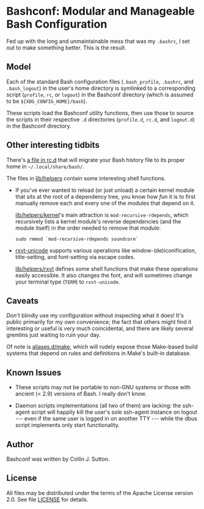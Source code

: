 # Bashconf: Modular and Manageable Bash Configuration

Fed up with the long and unmaintainable mess that was my `.bashrc`, I set out
to make something better.  This is the result.


## Model

Each of the standard Bash configuration files (`.bash_profile`, `.bashrc`, and
`.bash_logout`) in the user's home directory is symlinked to a corresponding script
(`profile`, `rc`, or `logout`) in the Bashconf directory (which is assumed to
be `${XDG_CONFIG_HOME}/bash`).

These scripts load the Bashconf utility functions, then use those to source the
scripts in their respective `.d` directories (`profile.d`, `rc.d`, and
`logout.d`) in the Bashconf directory.


## Other interesting tidbits

There's [a file in rc.d](rc.d/20-history) that will migrate your Bash history
file to its proper home in `~/.local/share/bash/`.

The files in [lib/helpers](lib/helpers) contain some interesting shell
functions.

  * If you've ever wanted to reload (or just unload) a certain kernel module
    that sits at the root of a dependency tree, you know how *fun* it is to
    first manually remove each and every one of the modules that depend on it.

    [lib/helpers/kernel](lib/helpers/kernel)'s main attraction is
    `mod-recursive-rdepends`, which recursively lists a kernel module's reverse
    dependencies (and the module itself) in the order needed to remove that
    module:

        sudo rmmod `mod-recursive-rdepends soundcore` 

  * [rxvt-unicode](http://software.schmorp.de/pkg/rxvt-unicode.html) supports
    various operations like window-(de)iconification, title-setting, and
    font-setting via escape codes.

    [lib/helpers/rxvt](lib/helpers/rxvt) defines some shell functions that make
    these operations easily accessible.  It also changes the font, and will
    sometimes change your terminal type (`TERM`) to `rxvt-unicode`.


## Caveats

*Don't* blindly use my configuration without inspecting what it does!
It's public primarily for my own convenience; the fact that others might find
it interesting or useful is very much coincidental, and there are likely
several gremlins just waiting to ruin your day.

Of note is [aliases.d/make](aliases.d/make), which will rudely expose those
Make-based build systems that depend on rules and definitions in Make's
built-in database.


## Known Issues

  *  These scripts may not be portable to non-GNU systems or those with ancient
    (< 2.9) versions of Bash.  I really don't know.

  * Daemon scripts implementations (all two of them) are lacking: the ssh-agent
    script will happily kill the user's sole ssh-agent instance on logout ---
    even if the same user is logged in on another TTY --- while the dbus script
    implements only start functionality.


## Author

Bashconf was written by Collin J. Sutton.


## License

All files may be distributed under the terms of the Apache License version 2.0.
See file [LICENSE](LICENSE) for details.
